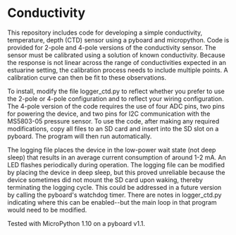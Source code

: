 # Conductivity
This repository includes code for developing a simple conductivity, temperature, depth (CTD) sensor using a pyboard and micropython. Code is provided for 2-pole and 4-pole versions of the conductivity sensor.  The sensor must be calibrated using a solution of known conductivity.  Because the response is not linear across the range of conductivities expected in an estuarine setting, the calibration process needs to include multiple points. A calibration curve can then be fit to these observations.

To install, modify the file logger_ctd.py to reflect whether you prefer to use the 2-pole or 4-pole configuration and to reflect your wiring configuration. The 4-pole version of the code requires the use of four ADC pins, two pins for powering the device, and two pins for I2C communication with the MS5803-05 pressure sensor. To use the code, after making any required modifications, copy all files to an SD card and insert into the SD slot on a pyboard. The program will then run automatically. 

The logging file places the device in the low-power wait state (not deep sleep) that results in an average current consumption of around 1-2 mA. An LED flashes periodically during operation. The logging file can be modified by placing the device in deep sleep, but this proved unreliable because the device sometimes did not mount the SD card upon waking, thereby terminating the logging cycle.  This could be addressed in a future version by calling the pyboard's watchdog timer. There are notes in logger_ctd.py indicating where this can be enabled--but the main loop in that program would need to be modified.

Tested with MicroPython 1.10 on a pyboard v1.1.

